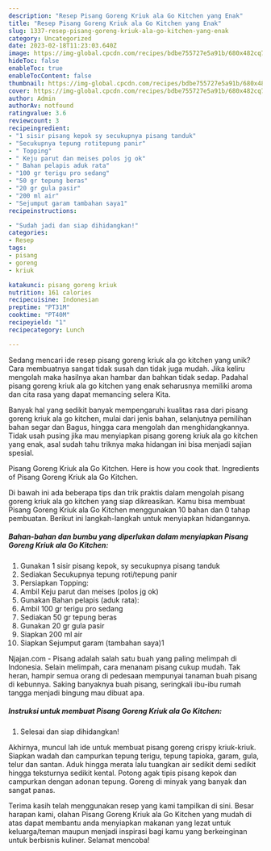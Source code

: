 ```yaml
---
description: "Resep Pisang Goreng Kriuk ala Go Kitchen yang Enak"
title: "Resep Pisang Goreng Kriuk ala Go Kitchen yang Enak"
slug: 1337-resep-pisang-goreng-kriuk-ala-go-kitchen-yang-enak
category: Uncategorized
date: 2023-02-18T11:23:03.640Z
image: https://img-global.cpcdn.com/recipes/bdbe755727e5a91b/680x482cq70/pisang-goreng-kriuk-ala-go-kitchen-foto-resep-utama.jpg
hideToc: false
enableToc: true
enableTocContent: false
thumbnail: https://img-global.cpcdn.com/recipes/bdbe755727e5a91b/680x482cq70/pisang-goreng-kriuk-ala-go-kitchen-foto-resep-utama.jpg
cover: https://img-global.cpcdn.com/recipes/bdbe755727e5a91b/680x482cq70/pisang-goreng-kriuk-ala-go-kitchen-foto-resep-utama.jpg
author: Admin
authorAv: notfound
ratingvalue: 3.6
reviewcount: 3
recipeingredient:
- "1 sisir pisang kepok sy secukupnya pisang tanduk"
- "Secukupnya tepung rotitepung panir"
- " Topping"
- " Keju parut dan meises polos jg ok"
- " Bahan pelapis aduk rata"
- "100 gr terigu pro sedang"
- "50 gr tepung beras"
- "20 gr gula pasir"
- "200 ml air"
- "Sejumput garam tambahan saya1"
recipeinstructions:

- "Sudah jadi dan siap dihidangkan!"
categories:
- Resep
tags:
- pisang
- goreng
- kriuk

katakunci: pisang goreng kriuk 
nutrition: 161 calories
recipecuisine: Indonesian
preptime: "PT31M"
cooktime: "PT40M"
recipeyield: "1"
recipecategory: Lunch

---
```





Sedang mencari ide resep pisang goreng kriuk ala go kitchen yang unik? Cara membuatnya sangat tidak susah dan tidak juga mudah. Jika keliru mengolah maka hasilnya akan hambar dan bahkan tidak sedap. Padahal pisang goreng kriuk ala go kitchen yang enak seharusnya memiliki aroma dan cita rasa yang dapat memancing selera Kita.





Banyak hal yang sedikit banyak mempengaruhi kualitas rasa dari pisang goreng kriuk ala go kitchen, mulai dari jenis bahan, selanjutnya pemilihan bahan segar dan Bagus, hingga cara mengolah dan menghidangkannya. Tidak usah pusing jika mau menyiapkan pisang goreng kriuk ala go kitchen yang enak,      asal sudah tahu triknya maka hidangan ini bisa menjadi sajian spesial.














Pisang Goreng Kriuk ala Go Kitchen. Here is how you cook that. Ingredients of Pisang Goreng Kriuk ala Go Kitchen.






Di bawah ini ada beberapa tips dan trik praktis dalam mengolah pisang goreng kriuk ala go kitchen yang siap dikreasikan. Kamu bisa membuat Pisang Goreng Kriuk ala Go Kitchen menggunakan 10 bahan dan 0 tahap pembuatan. Berikut ini langkah-langkah untuk menyiapkan hidangannya.

<!--inarticleads1-->

##### Bahan-bahan dan bumbu yang diperlukan dalam menyiapkan Pisang Goreng Kriuk ala Go Kitchen:

1. Gunakan 1 sisir pisang kepok, sy secukupnya pisang tanduk
1. Sediakan Secukupnya tepung roti/tepung panir
1. Persiapkan  Topping:
1. Ambil  Keju parut dan meises (polos jg ok)
1. Gunakan  Bahan pelapis (aduk rata):
1. Ambil 100 gr terigu pro sedang
1. Sediakan 50 gr tepung beras
1. Gunakan 20 gr gula pasir
1. Siapkan 200 ml air
1. Siapkan Sejumput garam (tambahan saya)1


Njajan.com - Pisang adalah salah satu buah yang paling melimpah di Indonesia. Selain melimpah, cara menanam pisang cukup mudah. Tak heran, hampir semua orang di pedesaan mempunyai tanaman buah pisang di kebunnya. Saking banyaknya buah pisang, seringkali ibu-ibu rumah tangga menjadi bingung mau dibuat apa. 

<!--inarticleads2-->

##### Instruksi untuk membuat Pisang Goreng Kriuk ala Go Kitchen:


1. Selesai dan siap dihidangkan!

Akhirnya, muncul lah ide untuk membuat pisang goreng crispy kriuk-kriuk. Siapkan wadah dan campurkan tepung terigu, tepung tapioka, garam, gula, telur dan santan. Aduk hingga merata lalu tuangkan air sedikit demi sedikit hingga teksturnya sedikit kental. Potong agak tipis pisang kepok dan campurkan dengan adonan tepung. Goreng di minyak yang banyak dan sangat panas. 

Terima kasih telah menggunakan resep yang kami tampilkan di sini. Besar harapan kami, olahan Pisang Goreng Kriuk ala Go Kitchen yang mudah di atas dapat membantu anda menyiapkan makanan yang lezat untuk keluarga/teman maupun menjadi inspirasi bagi kamu yang berkeinginan untuk berbisnis kuliner. Selamat mencoba!
